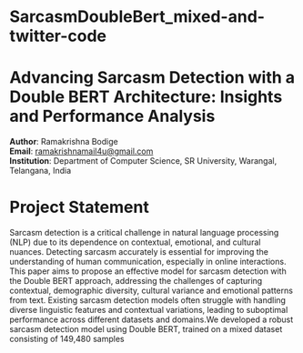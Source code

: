 # SarcasmDoubleBert_mixed-and-twitter-code
# Advancing Sarcasm Detection with a Double BERT Architecture: Insights and Performance Analysis

**Author**: Ramakrishna Bodige  
**Email**: ramakrishnamail4u@gmail.com  
**Institution**: Department of Computer Science, SR University, Warangal, Telangana, India
# Project Statement
Sarcasm detection is a critical challenge in natural language processing (NLP) due to its dependence on contextual, emotional, and cultural nuances. Detecting sarcasm accurately is essential for improving the understanding of human communication, especially in online interactions. This paper aims to propose an effective model for sarcasm detection with the Double BERT approach, addressing the challenges of capturing contextual, demographic diversity, cultural variance and emotional patterns from text. Existing sarcasm detection models often struggle with handling diverse linguistic features and contextual variations, leading to suboptimal performance across different datasets and domains.We developed a robust sarcasm detection model using Double BERT, trained on a mixed dataset consisting of 149,480 samples
